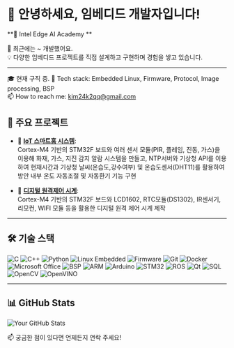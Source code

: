 # 👋 안녕하세요, 임베디드 개발자입니다!

**🏅 Intel Edge AI Academy **  
  
🚗 최근에는 ~ 개발했어요.  
💡 다양한 임베디드 프로젝트를 직접 설계하고 구현하며 경험을 쌓고 있습니다.  

---
🎓 현재 구직 중.
🔧 Tech stack: Embedded Linux, Firmware, Protocol, Image processing, BSP  
📫 How to reach me: [kim24k2qq@gmail.com](mailto:kim24k2qq@gmail.com)   

## 🧠 주요 프로젝트

- 🐸 **[IoT 스마트홈 시스템](https://github.com/kim20s2/MiniProject2)**:  
  Cortex-M4 기반의 STM32F 보드와 여러 센서 모듈(PIR, 플레임, 진동, 가스)을 이용해 화재, 가스, 지진 감지 알람 시스템을 만들고,
  NTP서버와 기상청 API를 이용하여 현재시간과 기상청 날씨(온습도,강수여부) 및 온습도센서(DHT11)를 활용하여 방안 내부 온도 자동조절 및 자동환기 기능 구현
  
- 💨 **[디지털 원격제어 시계](https://github.com/kim20s2/MiniProject1)**:  
  Cortex-M4 기반의 STM32F 보드와 LCD1602, RTC모듈(DS1302), IR센서기, 리모컨, WIFI 모듈 등을 활용한 디지털 원격 제어 시계 제작


---

## 🛠 기술 스택

![C](https://img.shields.io/badge/C-00599C?style=flat&logo=c&logoColor=white)
![C++](https://img.shields.io/badge/C++-00599C?style=flat&logo=c%2B%2B&logoColor=white)
![Python](https://img.shields.io/badge/Python-3776AB?style=flat&logo=python&logoColor=white)
![Linux Embedded](https://img.shields.io/badge/Linux_Embedded-000000?style=flat&logo=linux&logoColor=white)
![Firmware](https://img.shields.io/badge/Firmware-555555?style=flat)
![Git](https://img.shields.io/badge/Git-F05032?style=flat&logo=git&logoColor=white)
![Docker](https://img.shields.io/badge/Docker-2496ED?style=flat&logo=docker&logoColor=white)
![Microsoft Office](https://img.shields.io/badge/Microsoft_Office-D83B01?style=flat&logo=microsoft-office&logoColor=white)
![BSP](https://img.shields.io/badge/BSP-007ACC?style=flat)
![ARM](https://img.shields.io/badge/ARM-0091BD?style=flat)
![Arduino](https://img.shields.io/badge/Arduino-00979D?style=flat&logo=arduino&logoColor=white)
![STM32](https://img.shields.io/badge/STM32-03234B?style=flat)
![ROS](https://img.shields.io/badge/ROS-22314E?style=flat)
![Qt](https://img.shields.io/badge/Qt-41CD52?style=flat&logo=qt&logoColor=white)
![SQL](https://img.shields.io/badge/SQL-4479A1?style=flat&logo=mysql&logoColor=white)
![OpenCV](https://img.shields.io/badge/OpenCV-5C3EE8?style=flat&logo=opencv&logoColor=white)
![OpenVINO](https://img.shields.io/badge/OpenVINO-7348B6?style=flat)

---

## 📊 GitHub Stats

![Your GitHub Stats](https://github-readme-stats.vercel.app/api?username=kim20s2&show_icons=true&theme=tokyonight)

📫 궁금한 점이 있다면 언제든지 연락 주세요!
